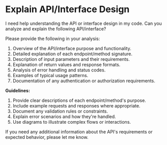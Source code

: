 # Explain API/Interface Design
 
I need help understanding the API or interface design in my code. Can you analyze and explain the following API/interface?
 


 
Please provide the following in your analysis:
 
1. Overview of the API/interface purpose and functionality.
2. Detailed explanation of each endpoint/method signature.
3. Description of input parameters and their requirements.
4. Explanation of return values and response formats.
5. Analysis of error handling and status codes.
6. Examples of typical usage patterns.
7. Documentation of any authentication or authorization requirements.
 
**Guidelines:**
1. Provide clear descriptions of each endpoint/method's purpose.
2. Include example requests and responses where appropriate.
3. Document any validation rules or constraints.
4. Explain error scenarios and how they're handled.
5. Use diagrams to illustrate complex flows or interactions.
 
If you need any additional information about the API's requirements or expected behavior, please let me know.